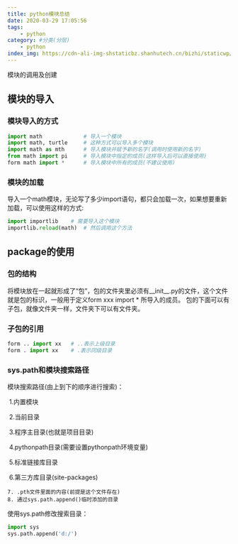 ```yaml
---
title: python模块总结
date: 2020-03-29 17:05:56
tags: 
    - python
category: #分类(分层)
    - python
index_img: https://cdn-ali-img-shstaticbz.shanhutech.cn/bizhi/staticwp/202205/7b1d1b735095c31f76061f1ea52b2a0d--1172751072.jpg
---
```


模块的调用及创建

## 模块的导入

### 模块导入的方式

```python
import math				# 导入一个模块
import math, turtle		# 这种方式可以导入多个模块
import math as mth		# 导入模块并赋予新的名字(调用时使用新的名字)
from math import pi		# 导入模块中指定的成员(这样导入后可以直接使用)
form math import *		# 导入模块中所有的成员(不建议使用)

```


### 模块的加载

导入一个math模块，无论写了多少import语句，都只会加载一次，如果想要重新加载，可以使用这样的方式:

```python
import importlib	# 需要导入这个模块
importlib.reload(math)	# 然后调用这个方法
```





## package的使用

### 包的结构
将模块放在一起就形成了“包”，包的文件夹里必须有__init__.py的文件，这个文件就是包的标识，一般用于定义form xxx import * 所导入的成员。
包的下面可以有子包，就像文件夹一样，文件夹下可以有文件夹。



### 子包的引用

```python
form .. import xx	# ..表示上级目录
form . import xx	# .表示同级目录
```



### sys.path和模块搜索路径

模块搜索路径(由上到下的顺序进行搜索)：

​	1.内置模块

​	2.当前目录

​	3.程序主目录(也就是项目目录)

​	4.pythonpath目录(需要设置pythonpath环境变量)

​	5.标准链接库目录

​	6.第三方库目录(site-packages)

	7. .pth文件里面的内容(前提是这个文件存在)
 	8. 通过sys.path.append()临时添加的目录

 使用sys.path修改搜索目录：

```python
import sys
sys.path.append('d:/')
```
